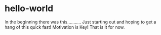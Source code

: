 # hello-world
In the beginning there was this...........
Just starting out and hoping to get a hang of this quick fast! Motivation is Key!
That is it for now.
